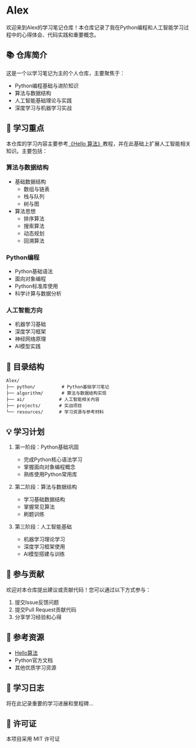 # Alex

欢迎来到Alex的学习笔记仓库！本仓库记录了我在Python编程和人工智能学习过程中的心得体会、代码实践和重要概念。

## 📚 仓库简介

这是一个以学习笔记为主的个人仓库，主要聚焦于：
- Python编程基础与进阶知识
- 算法与数据结构
- 人工智能基础理论与实践
- 深度学习与机器学习实战

## 🎯 学习重点

本仓库的学习内容主要参考[《Hello 算法》](https://www.hello-algo.com/)教程，并在此基础上扩展人工智能相关知识。主要包括：

### 算法与数据结构
- 基础数据结构
  - 数组与链表
  - 栈与队列
  - 树与图
- 算法思想
  - 排序算法
  - 搜索算法
  - 动态规划
  - 回溯算法

### Python编程
- Python基础语法
- 面向对象编程
- Python标准库使用
- 科学计算与数据分析

### 人工智能方向
- 机器学习基础
- 深度学习框架
- 神经网络原理
- AI模型实践

## 📂 目录结构

```
Alex/
├── python/          # Python基础学习笔记
├── algorithm/       # 算法与数据结构实现
├── ai/             # 人工智能相关内容
├── projects/       # 实战项目
└── resources/      # 学习资源与参考材料
```

## 💡 学习计划

1. 第一阶段：Python基础巩固
   - 完成Python核心语法学习
   - 掌握面向对象编程概念
   - 熟练使用Python常用库

2. 第二阶段：算法与数据结构
   - 学习基础数据结构
   - 掌握常见算法
   - 刷题训练

3. 第三阶段：人工智能基础
   - 机器学习理论学习
   - 深度学习框架使用
   - AI模型搭建与训练

## 🤝 参与贡献

欢迎对本仓库提出建议或贡献代码！您可以通过以下方式参与：
1. 提交Issue反馈问题
2. 提交Pull Request贡献代码
3. 分享学习经验和心得

## 📖 参考资源

- [Hello算法](https://www.hello-algo.com/)
- Python官方文档
- 其他优质学习资源

## 📝 学习日志

将在此记录重要的学习进展和里程碑...

## 📄 许可证

本项目采用 MIT 许可证
